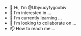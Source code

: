 - 👋 Hi, I’m @Ubjvucyfygoobiv
- 👀 I’m interested in ...
- 🌱 I’m currently learning ...
- 💞️ I’m looking to collaborate on ...
- 📫 How to reach me ...

<!---
Ubjvucyfygoobiv/Ubjvucyfygoobiv is a ✨ special ✨ repository because its `README.md` (this file) appears on your GitHub profile.
You can click the Preview link to take a look at your changes.
--->

